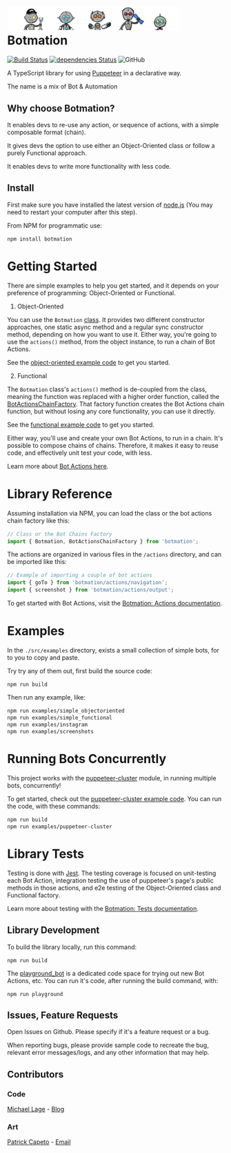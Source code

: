 <h1>
    <img src="https://raw.githubusercontent.com/mrWh1te/Botmation/master/assets/art/group.jpg" alt="Botmation" width="400">
    Botmation
</h1>

[![Build Status](https://travis-ci.com/mrWh1te/Botmation.svg?branch=master)](https://travis-ci.com/mrWh1te/Botmation) 
[![dependencies Status](https://david-dm.org/mrWh1te/Botmation/status.svg)](https://david-dm.org/mrWh1te/Botmation) 
![GitHub](https://img.shields.io/github/license/mrWh1te/Botmation)

A TypeScript library for using [Puppeteer](https://github.com/puppeteer/puppeteer) in a declarative way.

The name is a mix of Bot & Automation

Why choose Botmation?
---------------------

It enables devs to re-use any action, or sequence of actions, with a simple composable format (chain).

It gives devs the option to use either an Object-Oriented class or follow a purely Functional approach.

It enables devs to write more functionality with less code.

Install
-------

First make sure you have installed the latest version of [node.js](http://nodejs.org/)
(You may need to restart your computer after this step).

From NPM for programmatic use:

    npm install botmation

# Getting Started

There are simple examples to help you get started, and it depends on your preference of programming: Object-Oriented or Functional. 

1) Object-Oriented

You can use the `Botmation` [class](/src/botmation/class.ts). It provides two different constructor approaches, one static async method and a regular sync constructor method, depending on how you want to use it. Either way, you're going to use the `actions()` method, from the object instance, to run a chain of Bot Actions. 

See the [object-oriented example code](/src/examples/simple_objectoriented.ts) to get you started.

2) Functional

The `Botmation` class's `actions()` method is de-coupled from the class, meaning the function was replaced with a higher order function, called the [BotActionsChainFactory](/src/botmation/factories/bot-actions-chain.factory.ts). That factory function creates the Bot Actions chain function, but without losing any core functionality, you can use it directly.

See the [functional example code](/src/examples/simple_functional.ts) to get you started.

Either way, you'll use and create your own Bot Actions, to run in a chain. It's possible to compose chains of chains. Therefore, it makes it easy to reuse code, and effectively unit test your code, with less. 

Learn more about [Bot Actions here](/src/botmation/actions/README.md).

# Library Reference

Assuming installation via NPM, you can load the class or the bot actions chain factory like this:
```javascript
// Class or the Bot Chains Factory
import { Botmation, BotActionsChainFactory } from 'botmation';
```
The actions are organized in various files in the `/actions` directory, and can be imported like this:
```javascript
// Example of importing a couple of bot actions
import { goTo } from 'botmation/actions/navigation';
import { screenshot } from 'botmation/actions/output';
```

To get started with Bot Actions, visit the [Botmation: Actions documentation](/src/botmation/actions/README.md).

# Examples

In the `./src/examples` directory, exists a small collection of simple bots, for to you to copy and paste.

Try try any of them out, first build the source code:
```
npm run build
```

Then run any example, like:
```
npm run examples/simple_objectoriented
npm run examples/simple_functional
npm run examples/instagram
npm run examples/screenshots
```

# Running Bots Concurrently

This project works with the [puppeteer-cluster](https://github.com/thomasdondorf/puppeteer-cluster) module, in running multiple bots, concurrently!

To get started, check out the [puppeteer-cluster example code](/src/examples/puppeteer-cluster.ts). 
You can run the code, with these commands:
```
npm run build
npm run examples/puppeteer-cluster
```

# Library Tests

Testing is done with [Jest](https://jestjs.io/). The testing coverage is focused on unit-testing each Bot Action, integration testing the use of puppeteer's page's public methods in those actions, and e2e testing of the Object-Oriented class and Functional factory.

Learn more about testing with the [Botmation: Tests documentation](/src/tests/README.md).

## Library Development

To build the library locally, run this command:
```
npm run build
```

The [playground_bot](/src/playground_bot.ts) is a dedicated code space for trying out new Bot Actions, etc. You can run it's code, after running the build command, with:
```
npm run playground
```

## Issues, Feature Requests

Open Issues on Github. Please specify if it's a feature request or a bug.

When reporting bugs, please provide sample code to recreate the bug, relevant error messages/logs, and any other information that may help.

## Contributors

### Code

[Michael Lage](https://github.com/mrWh1te) - [Blog](https://copynpaste.me)

### Art

[Patrick Capeto](https://www.instagram.com/patrick.capeto/) - [Email](mailto:me@patrickcapeto.com)